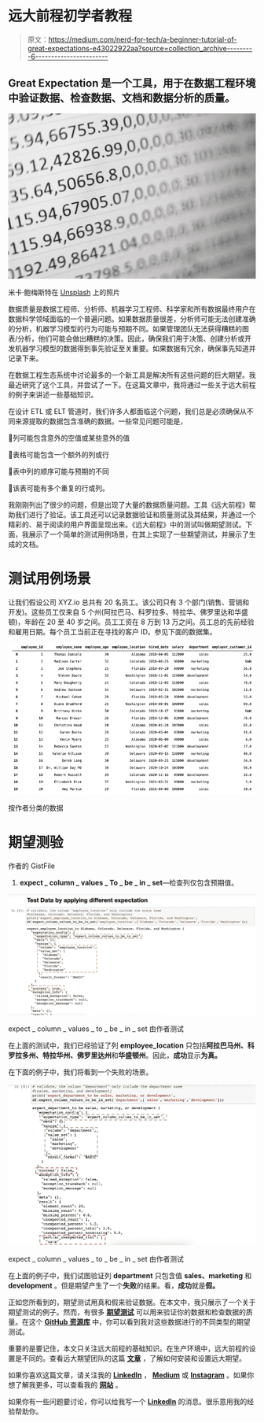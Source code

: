 # 远大前程初学者教程

> 原文：<https://medium.com/nerd-for-tech/a-beginner-tutorial-of-great-expectations-e43022922aa?source=collection_archive---------6----------------------->

## Great Expectation 是一个工具，用于在数据工程环境中验证数据、检查数据、文档和数据分析的质量。

![](img/188e54a69d2943052f459671005b40e0.png)

米卡·鲍梅斯特在 [Unsplash](https://unsplash.com/collections/8336854/analysis?utm_source=unsplash&utm_medium=referral&utm_content=creditCopyText) 上的照片

数据质量是数据工程师、分析师、机器学习工程师、科学家和所有数据最终用户在数据科学领域面临的一个普遍问题。如果数据质量很差，分析师可能无法创建准确的分析，机器学习模型的行为可能与预期不同。如果管理团队无法获得糟糕的图表/分析，他们可能会做出糟糕的决策。因此，确保我们用于决策、创建分析或开发机器学习模型的数据得到事先验证至关重要。如果数据有冗余，确保事先知道并记录下来。

在数据工程生态系统中讨论最多的一个新工具是解决所有这些问题的巨大期望。我最近研究了这个工具，并尝试了一下。在这篇文章中，我将通过一些关于远大前程的例子来讲述一些基础知识。

在设计 ETL 或 ELT 管道时，我们许多人都面临这个问题，我们总是必须确保从不同来源提取的数据包含准确的数据。一些常见问题可能是，

🛑列可能包含意外的空值或某些意外的值

🛑表格可能包含一个额外的列或行

🛑表中列的顺序可能与预期的不同

🛑该表可能有多个重复的行或列。

我刚刚列出了很少的问题，但是出现了大量的数据质量问题。工具《远大前程》帮助我们进行了验证。该工具还可以记录数据验证和质量测试及其结果，并通过一个精彩的、易于阅读的用户界面呈现出来。《远大前程》中的测试叫做期望测试。下面，我展示了一个简单的测试用例场景，在其上实现了一些期望测试，并展示了生成的文档。

# **测试用例场景**

让我们假设公司 XYZ.io 总共有 20 名员工。该公司只有 3 个部门(销售、营销和开发)。这些员工仅来自 5 个州(阿拉巴马、科罗拉多、特拉华、佛罗里达和华盛顿)，年龄在 20 至 40 岁之间。员工工资在 8 万到 13 万之间。员工总的先前经验和雇用日期。每个员工当前正在寻找的客户 ID。参见下面的数据集。

![](img/7424fc1ec984924cfbdca8c37dd51483.png)

按作者分类的数据

# 期望测验

作者的 GistFile

1.  **expect _ column _ values _ To _ be _ in _ set**—检查列仅包含预期值。

![](img/d4728478783333daef99cdd442a284a8.png)

expect _ column _ values _ to _ be _ in _ set 由作者测试

在上面的测试中，我们已经验证了列 **employee_location** 只包括**阿拉巴马州、科罗拉多州、特拉华州、佛罗里达州**和**华盛顿州**。因此，**成功**显示**为真。**

在下面的例子中，我们将看到一个失败的场景。

![](img/45a0fc2208357fab17d578f85c839f9b.png)

expect _ column _ values _ to _ be _ in _ set 由作者测试

在上面的例子中，我们试图验证列 **department** 只包含值 **sales、marketing** 和 **development** 。但是期望产生了一个**失败**的结果。看，**成功**就是**假。**

正如您所看到的，期望测试用真和假来验证数据。在本文中，我只展示了一个关于期望测试的例子。然而，有很多 [**期望测试**](https://docs.greatexpectations.io/en/latest/autoapi/great_expectations/dataset/dataset/index.html#great_expectations.dataset.dataset.Dataset.expect_column_to_exist) 可以用来验证你的数据和检查数据的质量。在这个 [**GitHub 资源库**](https://bit.ly/GE_Notebook_Tutorial) 中，你可以看到我对这些数据进行的不同类型的期望测试。

重要的是要记住，本文只关注远大前程的基础知识。在生产环境中，远大前程的设置是不同的。查看远大期望团队的这篇 [**文章**](https://docs.greatexpectations.io/en/latest/guides/tutorials.html) ，了解如何安装和设置远大期望。

如果你喜欢这篇文章，请关注我的 [**LinkedIn**](https://bit.ly/LinkedInKetan) ， [**Medium**](https://bit.ly/MediumKetan) 或 [**Instagram**](http://bit.ly/KetanInsta) 。如果你想了解我更多，可以查看我的 [**网站**](https://bit.ly/websiteKetan) 。

如果你有一些问题要讨论，你可以给我写一个 [**LinkedIn**](https://bit.ly/LinkedInKetan) 的消息。很乐意用我的经验帮助你。